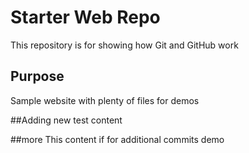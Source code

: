 # Starter Web Repo

This repository is for showing how Git and GitHub work

## Purpose

Sample website with plenty of files for demos

##Adding
new test content

##more
This content if for additional commits demo